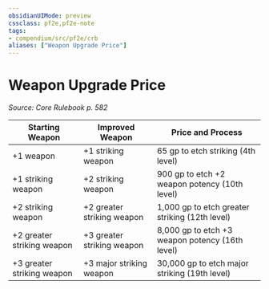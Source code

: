 ```yaml
---
obsidianUIMode: preview
cssclass: pf2e,pf2e-note
tags:
- compendium/src/pf2e/crb
aliases: ["Weapon Upgrade Price"]
---
```

# Weapon Upgrade Price  
*Source: Core Rulebook p. 582*  

| Starting Weapon | Improved Weapon | Price and Process |
|-----------------|-----------------|-------------------|
| +1 weapon | +1 striking weapon | 65 gp to etch striking (4th level) |
| +1 striking weapon | +2 striking weapon | 900 gp to etch +2 weapon potency (10th level) |
| +2 striking weapon | +2 greater striking weapon | 1,000 gp to etch greater striking (12th level) |
| +2 greater striking weapon | +3 greater striking weapon | 8,000 gp to etch +3 weapon potency (16th level) |
| +3 greater striking weapon | +3 major striking weapon | 30,000 gp to etch major striking (19th level) |